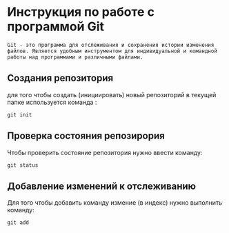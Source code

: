 # Инструкция по работе с  программой Git 

```
Git - это программа для отслеживания и сохранения истории изменения файлов. Является удобным инструментом для индивидуальной и командной работы над программами и различными файлами.

```

## Создания репозитория

для того чтобы создать (инициировать) новый репозиторий в текущей папке используется команда :
 
  ``` 
  git init
  ```

## Проверка состояния репозирория

Чтобы проверить состояние репозитория нужно ввести команду:

```
git status
```

## Добавление изменений к отслеживанию

Для того чтобы добавить команду измение (в индекс) нужно выполнить команду: 
```
git add
```